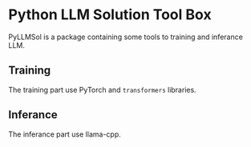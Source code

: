 # Python LLM Solution Tool Box

PyLLMSol is a package containing some tools to training and inferance LLM.

## Training

The training part use PyTorch and `transformers` libraries.

## Inferance

The inferance part use llama-cpp.
